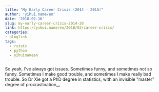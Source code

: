 ```yaml
---
title: "My Early Career Crisis (2014 - 2015)"
author: 'yihui.name/en'
date: '2018-02-16'
slug: my-early-career-crisis-2014-20
link: https://yihui.name/en/2018/02/career-crisis/
categories:
- bloglink
tags:
  - rstats
  - python
  - yihuinameen
---
```


So yeah, I've always got issues. Sometimes funny, and sometimes not so funny. Sometimes I make good trouble, and sometimes I make really bad trouble. So Dr Xie got a PhD degree in statistics, with an invisible "master" degree of procrastination[... <i class="fas fa-external-link-alt"></i>](https://yihui.name/en/2018/02/career-crisis/)


